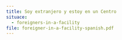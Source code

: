 ```yaml
---
title: Soy extranjero y estoy en un Centro
situace:
  - foreigners-in-a-facility
file: foreigner-in-a-facility-spanish.pdf
---
```

